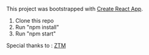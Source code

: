 This project was bootstrapped with [Create React App](https://github.com/facebook/create-react-app).
1. Clone this repo
2. Run "npm install"
3. Run "npm start"


Special thanks to : [ZTM](https://github.com/zero-to-mastery)
